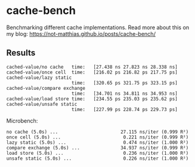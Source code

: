 # cache-bench
Benchmarking  different cache implementations. Read more about this on my blog: https://not-matthias.github.io/posts/cache-bench/

## Results

```
cached-value/no cache   time:   [27.438 ns 27.823 ns 28.338 ns]
cached-value/once cell  time:   [216.02 ps 216.82 ps 217.75 ps]
cached-value/lazy static
                        time:   [320.65 ps 321.75 ps 323.15 ps]
cached-value/compare exchange
                        time:   [34.701 ns 34.811 ns 34.953 ns]
cached-value/load store time:   [234.55 ps 235.03 ps 235.62 ps]
cached-value/unsafe static
                        time:   [227.99 ps 228.74 ps 229.73 ps]
```

Microbench:
```
no cache (5.0s) ...                       27.115 ns/iter (0.999 R²)
once cell (5.0s) ...                       0.221 ns/iter (0.999 R²)
lazy static (5.0s) ...                     0.474 ns/iter (1.000 R²)
compare exchange (5.0s) ...               34.937 ns/iter (0.999 R²)
load store (5.0s) ...                      0.236 ns/iter (1.000 R²)
unsafe static (5.0s) ...                   0.226 ns/iter (1.000 R²)
```
